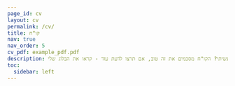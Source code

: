 ```yaml
---
page_id: cv
layout: cv
permalink: /cv/
title: קו"ח
nav: true
nav_order: 5
cv_pdf: example_pdf.pdf
description: רוצים לדעת מה עשיתי? הקו"ח מסכמים את זה טוב, אם תרצו לדעת עוד - קראו את הבלוג שלי!
toc:
  sidebar: left
---
```

